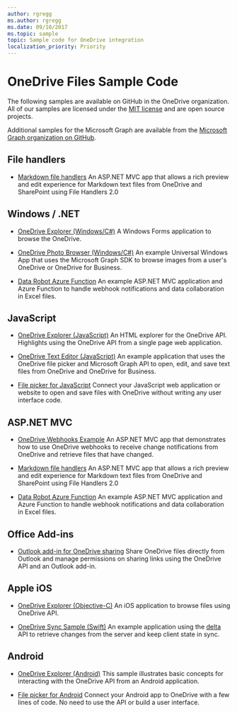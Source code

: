 ```yaml
---
author: rgregg
ms.author: rgregg
ms.date: 09/10/2017
ms.topic: sample
topic: Sample code for OneDrive integration
localization_priority: Priority
---
```

# OneDrive Files Sample Code

The following samples are available on GitHub in the OneDrive organization.
All of our samples are licensed under the [MIT license](https://opensource.org/licenses/MIT) and are open source projects.

Additional samples for the Microsoft Graph are available from the [Microsoft Graph organization on GitHub](https://github.com/MicrosoftGraph/?q=sample).

## File handlers

* [Markdown file handlers](https://github.com/OneDrive/o365-markdown-file-handler-v2)
  An ASP.NET MVC app that allows a rich preview and edit experience for Markdown text files from OneDrive and SharePoint using File Handlers 2.0

## Windows / .NET

* [OneDrive Explorer (Windows/C#)](https://github.com/OneDrive/onedrive-sample-apibrowser-dotnet)
  A Windows Forms application to browse the OneDrive.

* [OneDrive Photo Browser (Windows/C#)](https://github.com/OneDrive/graph-sample-photobrowser-uwp)
  An example Universal Windows App that uses the Microsoft Graph SDK to browse images from a user's OneDrive or OneDrive for Business.

* [Data Robot Azure Function](https://github.com/OneDrive/onedrive-data-robot-azure-function)
  An example ASP.NET MVC application and Azure Function to handle webhook notifications and data collaboration in Excel files.

## JavaScript

* [OneDrive Explorer (JavaScript)](http://github.com/OneDrive/onedrive-explorer-js)
  An HTML explorer for the OneDrive API. Highlights using the OneDrive API
  from a single page web application.

* [OneDrive Text Editor (JavaScript)](https://github.com/OneDrive/onedrive-texteditor-js)
  An example application that uses the OneDrive file picker and Microsoft Graph API to open, edit, and save text files from OneDrive and OneDrive for Business.

* [File picker for JavaScript](controls/file-pickers/js-v72/index.md)
  Connect your JavaScript web application or website to open and save files with
  OneDrive without writing any user interface code.

## ASP.NET MVC

* [OneDrive Webhooks Example](https://github.com/OneDrive/onedrive-webhooks-aspnet)
  An ASP.NET MVC app that demonstrates how to use OneDrive webhooks to receive
  change notifications from OneDrive and retrieve files that have changed.

* [Markdown file handlers](https://github.com/OneDrive/o365-markdown-file-handler-v2)
  An ASP.NET MVC app that allows a rich preview and edit experience for Markdown text files from OneDrive and SharePoint using File Handlers 2.0

* [Data Robot Azure Function](https://github.com/OneDrive/onedrive-data-robot-azure-function)
  An example ASP.NET MVC application and Azure Function to handle webhook notifications and data collaboration in Excel files.

## Office Add-ins

* [Outlook add-in for OneDrive sharing](https://github.com/OfficeDev/Outlook-Add-in-Sharing-to-OneDrive)
  Share OneDrive files directly from Outlook and manage permissions on sharing
  links using the OneDrive API and an Outlook add-in.

## Apple iOS

* [OneDrive Explorer (Objective-C)](https://github.com/OneDrive/onedrive-sdk-ios/tree/master/Examples/iOSExplorer)
  An iOS application to browse files using OneDrive API.

* [OneDrive Sync Sample (Swift)](https://github.com/OneDrive/onedrive-sample-sync-ios)
  An example application using the [delta](rest-api/api/driveitem_delta.md) API to
  retrieve changes from the server and keep client state in sync.

## Android

* [OneDrive Explorer (Android)](http://github.com/OneDrive/onedrive-explorer-android)
  This sample illustrates basic concepts for interacting with the OneDrive API
  from an Android application.

* [File picker for Android](https://msdn.microsoft.com/EN-US/library/dn833235.aspx)
  Connect your Android app to OneDrive with a few lines of code. No need to
  use the API or build a user interface.

<!-- {
  "type": "#page.annotation",
  "description": "Sample code projects for the OneDrive API and Pickers",
  "keywords": "sample code ios android windows onedrive files API",
  "section": "samples"
} -->
